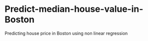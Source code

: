 # Predict-median-house-value-in-Boston
Predicting house price in Boston using non linear regression 
